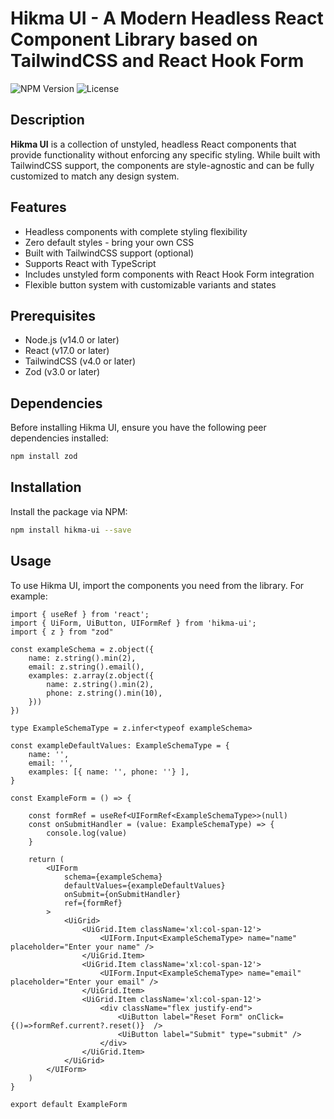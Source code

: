 # Hikma UI - A Modern Headless React Component Library based on TailwindCSS and React Hook Form

![NPM Version](https://img.shields.io/npm/v/hikma-ui)
![License](https://img.shields.io/npm/l/hikma-ui)



## Description
**Hikma UI** is a collection of unstyled, headless React components that provide functionality without enforcing any specific styling. While built with TailwindCSS support, the components are style-agnostic and can be fully customized to match any design system.

## Features
- Headless components with complete styling flexibility
- Zero default styles - bring your own CSS
- Built with TailwindCSS support (optional)
- Supports React with TypeScript
- Includes unstyled form components with React Hook Form integration
- Flexible button system with customizable variants and states
## Prerequisites
- Node.js (v14.0 or later)
- React (v17.0 or later)
- TailwindCSS (v4.0 or later)
- Zod (v3.0 or later)
<!-- - React Hook Form (v7.0 or later)
- Zod resolver (v3.0 or later) -->

## Dependencies

Before installing Hikma UI, ensure you have the following peer dependencies installed:

```bash
npm install zod  
```

## Installation

Install the package via NPM:
```bash
npm install hikma-ui --save
```

## Usage

To use Hikma UI, import the components you need from the library. For example:

```tsx live
import { useRef } from 'react';
import { UiForm, UiButton, UIFormRef } from 'hikma-ui';
import { z } from "zod"

const exampleSchema = z.object({
    name: z.string().min(2),
    email: z.string().email(),
    examples: z.array(z.object({
        name: z.string().min(2),
        phone: z.string().min(10),
    }))
})

type ExampleSchemaType = z.infer<typeof exampleSchema>

const exampleDefaultValues: ExampleSchemaType = {
    name: '',
    email: '',
    examples: [{ name: '', phone: ''} ],
}

const ExampleForm = () => {

    const formRef = useRef<UIFormRef<ExampleSchemaType>>(null)
    const onSubmitHandler = (value: ExampleSchemaType) => {
        console.log(value)
    } 

    return (
        <UIForm 
            schema={exampleSchema} 
            defaultValues={exampleDefaultValues} 
            onSubmit={onSubmitHandler}
            ref={formRef}
        >
            <UiGrid>
                <UiGrid.Item className='xl:col-span-12'>
                    <UIForm.Input<ExampleSchemaType> name="name" placeholder="Enter your name" />
                </UiGrid.Item>
                <UiGrid.Item className='xl:col-span-12'>
                    <UIForm.Input<ExampleSchemaType> name="email" placeholder="Enter your email" />
                </UiGrid.Item>
                <UiGrid.Item className='xl:col-span-12'>
                    <div className="flex justify-end">
                        <UiButton label="Reset Form" onClick={()=>formRef.current?.reset()}  />
                        <UiButton label="Submit" type="submit" />
                    </div>
                </UiGrid.Item>
            </UiGrid>
        </UIForm>
    )
}

export default ExampleForm
```









